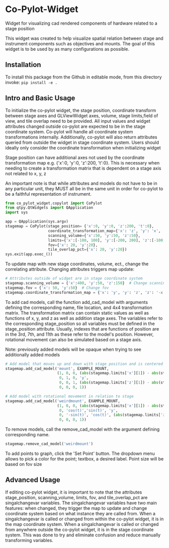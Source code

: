 # Co-Pylot-Widget
Widget for visualizing cad rendered components of hardware related to a stage position

This widget was created to help visualize spatial relation between stage and instrument components such as objectives and mounts. 
The goal of this widget is to be used by as many configurations as possible. 


## Installation
To install this package from the Github in editable mode, from this directory invoke: `pip install -e .`


## Intro and Basic Usage
To initialize the co-pylot widget, the stage position, coordinate transform between stage axes and GLViewWidget axes, 
volume, stage limits,field of view, and tile overlap need to be provided. All input values and widget attributes changed 
outside co-pylot are expected to be in the stage coordinate system. Co-pylot will handle all coordinate system 
transformations internally. Additionally, co-pylot will also return attributes queried from outside the widget in stage 
coordinate system. Users should ideally only consider the coordinate transformation when initializing widget

Stage position can have additional axes not used by the coordinate transformation map e.g. 
{'x':0, 'y':0, 'z':200, 't':0}. This is necessary when needing to create a transformation matrix that is dependent on a 
stage axis not related to x, y, z

An important note is that while attributes and models do not have to be in any particular unit, they MUST all be in the 
same unit in order for co-pylot to be a faithful representation of instrument.

````python
from co_pylot_widget.copylot import CoPylot
from qtpy.QtWidgets import QApplication
import sys

app = QApplication(sys.argv)
stagemap = CoPylot(stage_position= {'x':0, 'y':0, 'z':200, 't':0},
                   coordinate_transformation_map={'x': 'z', 'y': 'x', 'z': '-y'},
                   scanning_volume={'x':50, 'y':50, 'z':50},
                   limits={'x':[-100, 100], 'y':[-200, 200], 'z':[-100, 500]},
                   fov={'x': 20, 'y':20},
                   tile_overlap_pct={'x': 20, 'y':20})
sys.exit(app.exec_())
````

To update map with new stage coordinates, volume, ect., change the correlating attribute. Changing attributes triggers map update:
````python
# Attributes outside of widget are in stage coordinate system
stagemap.scanning_volume = {'x':400, 'y':50, 'z':150}  # Change scanning volume 
stagemap.fov = {'x': 50, 'y':50}  # Change fov
stagemap.coordinate_transformation_map = {'x': 'y', 'y': 'z', 'z': '-x'} # Change coordinate transform
````
To add cad models, call the function add_cad_model with arguments defining the corresponding name, file location,  and 
4x4 transformation matrix. The transformation matrix can contain static values as well as functions of x, y, and z as 
well as addition stage axes. The variables refer to the corresponding stage_position so all variables must be defined in 
the stage_position attribute. Usually, indexes that are functions of position are in the 3rd, 7th, and 11th as these 
refer to the model's position. However, rotational movement can also be simulated based on a stage axis.

Note: previously added models will be opaque when trying to see additionally added models

````python
# Add model that moves up and down with stage position and is centered within the x and z limits
stagemap.add_cad_model('mount', EXAMPLE_MOUNT,
                       (1, 0, 0, (abs(stagemap.limits['x'][1]) - abs(stagemap.limits['x'][0])) / 2, # x transformation
                        0, 1, 0, 'y',                                                               # y transformation
                        0, 0, 1, (abs(stagemap.limits['z'][1]) - abs(stagemap.limits['z'][0])) / 2, # z transformation
                        0, 0, 0, 1))

# Add model with rotational movement in relation to stage 
stagemap.add_cad_model('weirdmount', EXAMPLE_MOUNT,
                       (1, 0, 0, (abs(stagemap.limits['x'][1]) - abs(stagemap.limits['x'][0])) / 2+500,
                        0, 'cos(t)','sin(t)', 'y',
                        0, '-sin(t)', 'cos(t)', (abs(stagemap.limits['z'][1]) - abs(stagemap.limits['z'][0])) / 2,
                        0, 0, 0, 1))
````

To remove models, call the remove_cad_model with the argument defining corresponding name. 
````python
stagemap.remove_cad_model('weirdmount')
````

To add points to graph, click the 'Set Point' button. The dropdown menu allows to pick a color for the point;
textbox, a desired label. Point size will be based on fov size


## Advanced Usage
If editing co-pylot widget, it is important to note that the attributes stage_position, scanning_volume, limits, fov, 
and tile_overlap_pct are singalchangevar variables. The singalchangevar variables have two main features: when changed, 
they trigger the map to update and change coordinate system based on what instance they are called from. When a 
singalchangevar is called or changed from within the co-pylot widget, it is in the map coordinate system. When a 
singalchangevar is called or changed from anywhere outside the co-pylot widget, it is in the stage coordinate system. 
This was done to try and eliminate confusion and reduce manually transforming variables.
